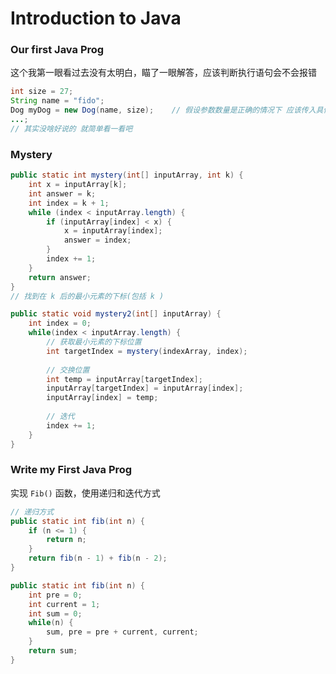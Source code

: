 # Introduction to Java

### Our first Java Prog

这个我第一眼看过去没有太明白，瞄了一眼解答，应该判断执行语句会不会报错

```java
int size = 27;
String name = "fido";
Dog myDog = new Dog(name, size);	// 假设参数数量是正确的情况下 应该传入具体的参数
...;
// 其实没啥好说的 就简单看一看吧
```



### Mystery

```java
public static int mystery(int[] inputArray, int k) {
    int x = inputArray[k];
    int answer = k;
    int index = k + 1;
    while (index < inputArray.length) {
        if (inputArray[index] < x) {
            x = inputArray[index];
            answer = index;
        }
        index += 1;
    }
    return answer;
}
// 找到在 k 后的最小元素的下标(包括 k )
```



```java
public static void mystery2(int[] inputArray) {
    int index = 0;
    while(index < inputArray.length) {
        // 获取最小元素的下标位置
        int targetIndex = mystery(indexArray, index);
        
        // 交换位置
        int temp = inputArray[targetIndex];
        inputArray[targetIndex] = inputArray[index];
        inputArray[index] = temp;
        
        // 迭代
        index += 1;
    }
}
```



### Write my First Java Prog

实现 `Fib()` 函数，使用递归和迭代方式

```java
// 递归方式
public static int fib(int n) {
    if (n <= 1) {
        return n;
    }
    return fib(n - 1) + fib(n - 2);
}
```



```java
public static int fib(int n) {
    int pre = 0;
    int current = 1;
    int sum = 0;
    while(n) {
        sum, pre = pre + current, current;
    }
    return sum;
}
```























